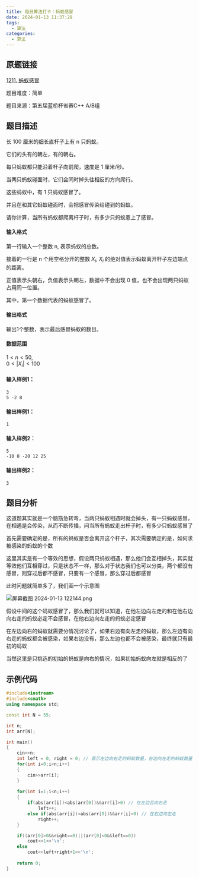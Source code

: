 ```yaml
---
title: 每日算法打卡：蚂蚁感冒
date: 2024-01-13 11:37:29
tags:
  - 算法
categories:
  - 算法
---
```


## 原题链接

[1211. 蚂蚁感冒](https://www.acwing.com/problem/content/1213/)

题目难度：简单

题目来源：第五届蓝桥杯省赛C++ A/B组

## 题目描述

长 100 厘米的细长直杆子上有 n 只蚂蚁。

它们的头有的朝左，有的朝右。

每只蚂蚁都只能沿着杆子向前爬，速度是 1 厘米/秒。

当两只蚂蚁碰面时，它们会同时掉头往相反的方向爬行。

这些蚂蚁中，有 1 只蚂蚁感冒了。

并且在和其它蚂蚁碰面时，会把感冒传染给碰到的蚂蚁。

请你计算，当所有蚂蚁都爬离杆子时，有多少只蚂蚁患上了感冒。

#### 输入格式

第一行输入一个整数 n, 表示蚂蚁的总数。

接着的一行是 n 个用空格分开的整数 $X_i$, $X_i$ 的绝对值表示蚂蚁离开杆子左边端点的距离。

正值表示头朝右，负值表示头朝左，数据中不会出现 0 值，也不会出现两只蚂蚁占用同一位置。

其中，第一个数据代表的蚂蚁感冒了。

#### 输出格式

输出1个整数，表示最后感冒蚂蚁的数目。

#### 数据范围

$1<n<50$,  
$0 < |X_i| < 100$

#### 输入样例1：

```
3
5 -2 8 
```

#### 输出样例1：

```
1 
```

#### 输入样例2：

```
5
-10 8 -20 12 25 
```

#### 输出样例2：

```
3 
```

## 题目分析

这道题其实就是一个脑筋急转弯，当两只蚂蚁相遇时就会掉头，有一只蚂蚁感冒，在相遇是会传染，从而不断传播，问当所有蚂蚁走出杆子时，有多少只蚂蚁感冒了

首先需要确定的是，所有的蚂蚁是否会离开这个杆子，其次需要确定的是，如何求被感染的蚂蚁的个数

这里其实是有一个等效的思想，假设两只蚂蚁相遇，那么他们会互相掉头，其实就等效他们互相穿过，只是状态不一样，那么对于状态我们也可以分类，两个都没有感冒，则穿过后都不感冒，只要有一个感冒，那么穿过后都感冒

此时问题就简单多了，我们画一个示意图

![屏幕截图 2024-01-13 122144.png](https://s2.loli.net/2024/01/13/lBMxgOAmzp4Rrcw.png)

假设中间的这个蚂蚁感冒了，那么我们就可以知道，在他左边向左走的和在他右边向右走的蚂蚁必定不会感冒，在他右边向左走的蚂蚁必定感冒

在左边向右的蚂蚁就需要分情况讨论了，如果右边有向左走的蚂蚁，那么左边有向右走的蚂蚁都会被感染，如果右边没有，那么左边也都不会被感染，最终就只有最初的蚂蚁

当然这里是只挑选的初始的蚂蚁是向右的情况，如果初始蚂蚁向左就是相反的了

## 示例代码

```cpp
#include<iostream>
#include<cmath>
using namespace std;

const int N = 55;

int n;
int arr[N];

int main()
{
    cin>>n;
    int left = 0, right = 0; // 表示左边向右走的蚂蚁数量，右边向左走的蚂蚁数量
    for(int i=0;i<n;i++)
    {
        cin>>arr[i];
    }
    
    for(int i=1;i<n;i++)
    {
        if(abs(arr[i])<abs(arr[0])&&arr[i]>0) // 在左边且向右走
            left++;
        else if(abs(arr[i])>abs(arr[0])&&arr[i]<0) // 在右边向左走
            right++;
    }

    if((arr[0]>0&&right==0)||(arr[0]<0&&left==0))
		cout<<1<<'\n';
    else
        cout<<left+right+1<<'\n';
        
    return 0;
}
```

